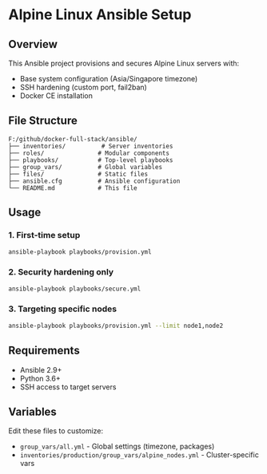 # Alpine Linux Ansible Setup

## Overview

This Ansible project provisions and secures Alpine Linux servers with:

- Base system configuration (Asia/Singapore timezone)
- SSH hardening (custom port, fail2ban)
- Docker CE installation

## File Structure

```
F:/github/docker-full-stack/ansible/
├── inventories/          # Server inventories
├── roles/               # Modular components
├── playbooks/           # Top-level playbooks
├── group_vars/          # Global variables
├── files/               # Static files
├── ansible.cfg          # Ansible configuration
└── README.md            # This file
```

## Usage

### 1. First-time setup

```bash
ansible-playbook playbooks/provision.yml
```

### 2. Security hardening only

```bash
ansible-playbook playbooks/secure.yml
```

### 3. Targeting specific nodes

```bash
ansible-playbook playbooks/provision.yml --limit node1,node2
```

## Requirements

- Ansible 2.9+
- Python 3.6+
- SSH access to target servers

## Variables

Edit these files to customize:

- `group_vars/all.yml` - Global settings (timezone, packages)
- `inventories/production/group_vars/alpine_nodes.yml` - Cluster-specific vars
